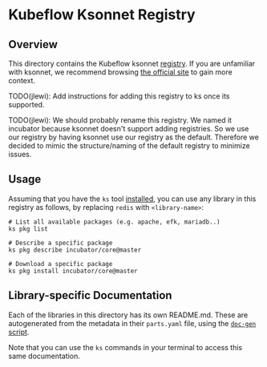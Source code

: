 # Kubeflow Ksonnet Registry

## Overview

This directory contains the Kubeflow ksonnet  [registry][2]. If you are unfamiliar with ksonnet, we recommend browsing [the official site][1] to gain more context.

TODO(jlewi): Add instructions for adding this registry to ks once its supported.

TODO(jlewi): We should probably rename this registry. We named it incubator because ksonnet doesn't support adding registries. So we use our registry
by having ksonnet use our registry as the default. Therefore we decided to mimic the structure/naming of the default registry to minimize issues.

## Usage

Assuming that you have the `ks` tool [installed][3], you can use any library in this registry as follows, by replacing `redis` with `<library-name>`:

```
# List all available packages (e.g. apache, efk, mariadb..)
ks pkg list

# Describe a specific package
ks pkg describe incubator/core@master

# Download a specific package
ks pkg install incubator/core@master
```

## Library-specific Documentation

Each of the libraries in this directory has its own README.md. These are autogenerated from the metadata in their `parts.yaml` file, using the [`doc-gen` script][4].

Note that you can use the `ks` commands in your terminal to access this same documentation.

[1]: https://ksonnet.io
[2]: https://ksonnet.io/docs/concepts#registry
[3]: https://ksonnet.io/#get-started
[4]: /doc-gen/main.go
